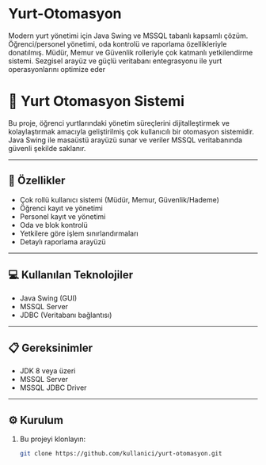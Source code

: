 # Yurt-Otomasyon
Modern yurt yönetimi için Java Swing ve MSSQL tabanlı kapsamlı çözüm. Öğrenci/personel yönetimi, oda kontrolü ve raporlama özellikleriyle donatılmış. Müdür, Memur ve Güvenlik rolleriyle çok katmanlı yetkilendirme sistemi. Sezgisel arayüz ve güçlü veritabanı entegrasyonu ile yurt operasyonlarını optimize eder
# 🏢 Yurt Otomasyon Sistemi

Bu proje, öğrenci yurtlarındaki yönetim süreçlerini dijitalleştirmek ve kolaylaştırmak amacıyla geliştirilmiş çok kullanıcılı bir otomasyon sistemidir. Java Swing ile masaüstü arayüzü sunar ve veriler MSSQL veritabanında güvenli şekilde saklanır.

---

## 🚀 Özellikler

- Çok rollü kullanıcı sistemi (Müdür, Memur, Güvenlik/Hademe)
- Öğrenci kayıt ve yönetimi
- Personel kayıt ve yönetimi
- Oda ve blok kontrolü
- Yetkilere göre işlem sınırlandırmaları
- Detaylı raporlama arayüzü

---

## 💻 Kullanılan Teknolojiler

- Java Swing (GUI)
- MSSQL Server
- JDBC (Veritabanı bağlantısı)

---

## 📋 Gereksinimler

- JDK 8 veya üzeri
- MSSQL Server
- MSSQL JDBC Driver

---

## ⚙️ Kurulum

1. Bu projeyi klonlayın:
   ```bash
   git clone https://github.com/kullanici/yurt-otomasyon.git

